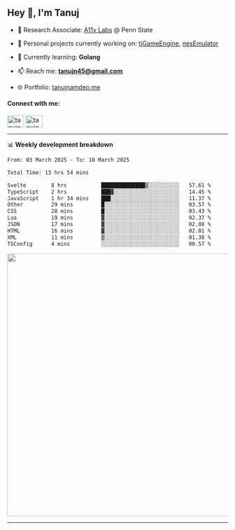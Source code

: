 <h2>Hey 👋, I'm Tanuj</h2>

- 🔬 Research Associate: [A11y Labs](https://a11y.ist.psu.edu/) @ Penn State 

- 🔭 Personal projects currently working on: [tjGameEngine](https://github.com/tanujn45/tjGameEngine), [nesEmulator](https://github.com/tanujn45/nesEmulator)

- 🌱 Currently learning: **Golang**

- 📫 Reach me: **tanujn45@gmail.com**

- 🌐 Portfolio: [tanujnamdeo.me](https://tanujnamdeo.me/)

<h4 align="left">Connect with me:</h4>
<p align="left">
<a href="https://twitter.com/tanujn45" target="blank"><img align="center" src="https://raw.githubusercontent.com/rahuldkjain/github-profile-readme-generator/master/src/images/icons/Social/twitter.svg" alt="tanujn45" height="28" width="38" /></a>
<a href="https://linkedin.com/in/tanujn45" target="blank"><img align="center" src="https://raw.githubusercontent.com/rahuldkjain/github-profile-readme-generator/master/src/images/icons/Social/linked-in-alt.svg" alt="tanujn45" height="28" width="38" /></a>
</p>

-------

📊 **Weekly development breakdown**
<!--START_SECTION:waka-->

```txt
From: 03 March 2025 - To: 10 March 2025

Total Time: 13 hrs 54 mins

Svelte        8 hrs           ██████████████▒░░░░░░░░░░   57.61 %
TypeScript    2 hrs           ███▓░░░░░░░░░░░░░░░░░░░░░   14.45 %
JavaScript    1 hr 34 mins    ███░░░░░░░░░░░░░░░░░░░░░░   11.37 %
Other         29 mins         █░░░░░░░░░░░░░░░░░░░░░░░░   03.57 %
CSS           28 mins         █░░░░░░░░░░░░░░░░░░░░░░░░   03.43 %
Lua           19 mins         ▓░░░░░░░░░░░░░░░░░░░░░░░░   02.37 %
JSON          17 mins         ▓░░░░░░░░░░░░░░░░░░░░░░░░   02.08 %
HTML          16 mins         ▓░░░░░░░░░░░░░░░░░░░░░░░░   02.01 %
XML           11 mins         ▒░░░░░░░░░░░░░░░░░░░░░░░░   01.38 %
TSConfig      4 mins          ░░░░░░░░░░░░░░░░░░░░░░░░░   00.57 %
```

<!--END_SECTION:waka-->

<img src="https://wakatime.com/share/@018e9abd-1aa4-4aa6-9db7-5ca3b999e810/4650b67a-98aa-46b4-b598-3d8a2451f0df.svg" width="600"/>

-------
